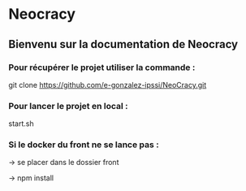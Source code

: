 # Neocracy

## Bienvenu sur la documentation de Neocracy 

### Pour récupérer le projet utiliser la commande :

git clone https://github.com/e-gonzalez-ipssi/NeoCracy.git

### Pour lancer le projet en local :

start.sh

### Si le docker du front ne se lance pas :

-> se placer dans le dossier front

-> npm install
